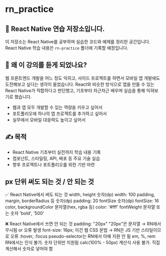 # rn_practice

## 📱 React Native 연습 저장소입니다.

이 저장소는 React Native를 공부하며 실습한 코드와 예제를 정리한 공간입니다.  
React Native 학습 내용은 `rn-practice` 폴더에 기록할 예정입니다.

## 👀 왜 이 강의를 듣게 되었나요?

웹 프론트엔드 개발을 어느 정도 익히고, 사이드 프로젝트를 하면서 모바일 앱 개발에도 도전해보고 싶다는 생각이 들었습니다.
React와 비슷한 방식으로 앱을 만들 수 있는 React Native가 적합하다고 판단했고, 기초부터 차근차근 배우며 실습을 통해 익혀보기로 했습니다. 

- 웹과 앱 모두 개발할 수 있는 역량을 키우고 싶어서
- 포트폴리오에 하나의 앱 프로젝트를 추가하고 싶어서
- 실무에서 모바일 대응력도 높이고 싶어서

## ✍️ 목적

- React Native 기초부터 실전까지 학습 내용 기록
- 컴포넌트, 스타일링, API, 배포 등 주요 기술 실습
- 향후 프로젝트나 포트폴리오를 위한 기반 마련

## px 단위 써도 되는 것 / 안 되는 것

✅ React Native에서 써도 되는 것
width, height	                   숫자(dp)                width: 100
padding, margin, borderRadius 등    숫자(dp)	            padding: 20
fontSize	                       숫자(dp)	               fontSize: 16
color, backgroundColor	           문자열(hex, rgba 등)	    color: '#fff'
fontWeight	                       문자열 또는 숫자	          'bold', '500'

❌ React Native에서 쓰면 안 되는 것
padding:  "20px"    "20px"은 문자열 → RN에서 무시됨 or 오류 발생
font-size: 16px;	이건 웹 CSS 문법 → RN은 JS 기반 스타일이므로 오류
:hover, :focus	    pseudo-selector는 RN에서 아예 지원 안 됨
em, %, rem	        RN에서는 인식 불가. 숫자 단위만 지원됨
calc(100% - 50px)	계산식 사용 불가. 직접 계산해서 숫자로 넣어야 함